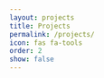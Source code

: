 ```yaml
---
layout: projects
title: Projects
permalink: /projects/
icon: fas fa-tools
order: 2
show: false
---
```

